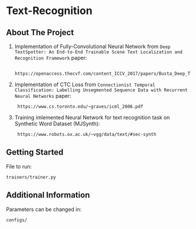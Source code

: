 # Text-Recognition


## About The Project

1) Implementation of Fully-Convolutional Neural Network from `Deep TextSpotter: An End-to-End Trainable Scene Text Localization and Recognition Framework` paper:

        https://openaccess.thecvf.com/content_ICCV_2017/papers/Busta_Deep_TextSpotter_An_ICCV_2017_paper.pdf

2) Implementation of CTC Loss from `Connectionist Temporal Classification: Labelling Unsegmented Sequence Data with Recurrent Neural Networks` paper:

        https://www.cs.toronto.edu/~graves/icml_2006.pdf

3) Training imlemented Neural Network for text recognition task on Synthetic Word Dataset (MJSynth):

        https://www.robots.ox.ac.uk/~vgg/data/text/#sec-synth

## Getting Started

File to run:

    trainers/trainer.py
  
  
## Additional Information

Parameters can be changed in:

    configs/
